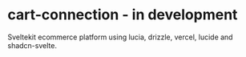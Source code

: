 # cart-connection - in development

Sveltekit ecommerce platform using lucia, drizzle, vercel, lucide and shadcn-svelte.
